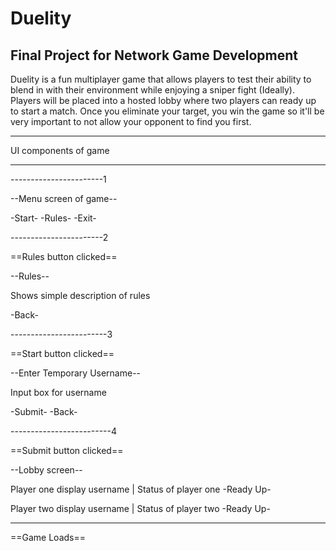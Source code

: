 # Duelity
Final Project for Network Game Development
--------------------------------------------------------------

Duelity is a fun multiplayer game that allows players to test their ability to blend in with their 
environment while enjoying a sniper fight (Ideally). Players will be placed into a hosted lobby where two players
can ready up to start a match. Once you eliminate your target, you win the game so it'll be very important to not 
allow your opponent to find you first.

--------------------------------------------------------------

UI components of game

--------------------------------------------------------------

-----------------------1

--Menu screen of game--

-Start-
-Rules-
-Exit-

-----------------------2

==Rules button clicked==

--Rules--

Shows simple description of rules

-Back-

------------------------3

==Start button clicked==

--Enter Temporary Username--

Input box for username

-Submit- 
-Back-

-------------------------4

==Submit button clicked==

--Lobby screen--

Player one display username | Status of player one
-Ready Up-

Player two display username | Status of player two
-Ready Up-

--------------------------

==Game Loads==
